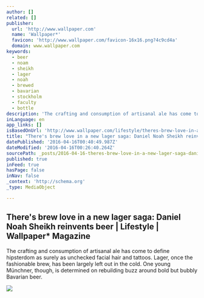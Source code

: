 ```yaml
---
author: []
related: []
publisher:
  url: 'http://www.wallpaper.com'
  name: 'Wallpaper*'
  favicon: 'http://www.wallpaper.com/favicon-16x16.png?4c9cd4a'
  domain: www.wallpaper.com
keywords:
  - beer
  - noam
  - sheikh
  - lager
  - noah
  - brewed
  - bavarian
  - stockholm
  - faculty
  - bottle
description: 'The crafting and consumption of artisanal ale has come to define hipsterdom as surely as unchecked facial hair and tattoos. Lager, once the fashionable brew, has been largely left out in the cold. One young Münchner, though, is determined on rebuilding buzz around bold but bubbly Bavarian beer.'
inLanguage: en
app_links: []
isBasedOnUrl: 'http://www.wallpaper.com/lifestyle/theres-brew-love-in-a-new-lager-saga-daniel-noah-sheikh-reinvents-beer'
title: "There's brew love in a new lager saga: Daniel Noah Sheikh reinvents beer | Lifestyle | Wallpaper* Magazine"
datePublished: '2016-04-16T00:40:49.987Z'
dateModified: '2016-04-16T00:26:40.264Z'
sourcePath: _posts/2016-04-16-theres-brew-love-in-a-new-lager-saga-daniel-noah-sheikh-re.md
published: true
inFeed: true
hasPage: false
inNav: false
_context: 'http://schema.org'
_type: MediaObject

---
```

<article style=""><h1>There's brew love in a new lager saga: Daniel Noah Sheikh reinvents beer | Lifestyle | Wallpaper* Magazine</h1><p>The crafting and consumption of artisanal ale has come to define hipsterdom as surely as unchecked facial hair and tattoos. Lager, once the fashionable brew, has been largely left out in the cold. One young Münchner, though, is determined on rebuilding buzz around bold but bubbly Bavarian beer.</p><img src="http://cdn.wallpaper.com/main/2016/03/f_noam.jpg" /></article>